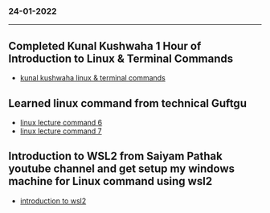 ### 24-01-2022
---


## Completed Kunal Kushwaha 1 Hour of Introduction to Linux & Terminal Commands

- [kunal kushwaha linux & terminal commands](https://www.youtube.com/watch?v=iwolPf6kN-k&t=4569s)


## Learned linux command from technical Guftgu

- [linux lecture command 6](https://www.youtube.com/watch?v=CkN25Y1HmiY&list=PLBGx66SQNZ8aPsFDwb79JrS2KQBTIZo10&index=9)
- [linux lecture command 7](https://www.youtube.com/watch?v=0jOo6aH2cNI&list=PLBGx66SQNZ8aPsFDwb79JrS2KQBTIZo10&index=10)

## Introduction to WSL2 from Saiyam Pathak youtube channel and get setup my windows machine for Linux command using wsl2

- [introduction to wsl2](https://www.youtube.com/watch?v=FA2X_nD7j74&list=PL5uLNcv9SibDJNEJBu8N8VhV-QkE6ZFQQ&ab_channel=SaiyamPathak)